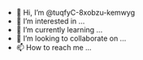 - 👋 Hi, I’m @tuqfyC-8xobzu-kemwyg
- 👀 I’m interested in ...
- 🌱 I’m currently learning ...
- 💞️ I’m looking to collaborate on ...
- 📫 How to reach me ...

<!---
tuqfyC-8xobzu-kemwyg/tuqfyC-8xobzu-kemwyg is a ✨ special ✨ repository because its `README.md` (this file) appears on your GitHub profile.
You can click the Preview link to take a look at your changes.
--->
